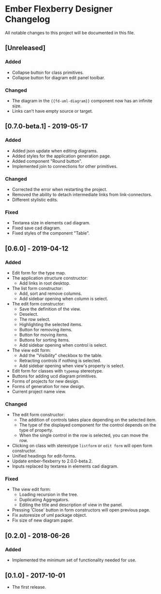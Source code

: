 # Ember Flexberry Designer Changelog
All notable changes to this project will be documented in this file.

## [Unreleased]
### Added
* Collapse button for class primitives.
* Collapse button for diagram edit panel toolbar.

### Changed
* The diagram in the `{{fd-uml-diagram}}` component now has an infinite size.
* Links can't have empty source or target.

## [0.7.0-beta.1] - 2019-05-17
### Added
* Added json update when editing diagrams.
* Added styles for the application generation page.
* Added component "Round button".
* Implemented join to connections for other primitives.

### Changed
* Corrected the error when restarting the project.
* Removed the ability to detach intermediate links from link-connectors.
* Different stylistic edits.

### Fixed
* Textarea size in elements cad diagram.
* Fixed save cad diagram.
* Fixed styles of the component "Table".

## [0.6.0] - 2019-04-12
### Added
* Edit form for the type map.
* The application structure constructor:
  * Add links in root desktop.
* The list form constructor:
  * Add, sort and remove columns.
  * Add sidebar opening when column is select.
* The edit form constructor:
  * Save the definition of the view.
  * Deselect.
  * The row select.
  * Highlighting the selected items.
  * Button for removing items.
  * Button for moving items.
  * Buttons for sorting items.
  * Add sidebar opening when control is select.
* The view edit form:
  * Add the "Visibility" checkbox to the table.
  * Retracting controls if nothing is selected.
  * Add sidebar opening when view's property is select.
* Edit form for classes with `typemap` stereotype.
* Buttons for adding ucd diagram primitives.
* Forms of projects for new design.
* Forms of generation for new design.
* Current project name view.

### Changed
* The edit form constructor:
  * The addition of controls takes place depending on the selected item.
  * The type of the displayed component for the control depends on the type of property.
  * When the single control in the row is selected, you can move the row.
* Clicking on class with stereotype `listform` or `edit form` will open form constructor.
* Unified headings for edit-forms.
* Update ember-flexberry to 2.0.0-beta.2.
* Inputs replaced by textarea in elements cad diagram.

### Fixed
* The view edit form:
  * Loading recursion in the tree.
  * Duplicating Aggregators.
  * Editing the title and description of view in the panel.
* Pressing 'Close' button in form constructors will open previous page.
* Fix autoresize of uml package object.
* Fix size of new diagram paper.

## [0.2.0] - 2018-06-26
### Added
* Implemented the minimum set of functionality needed for use.

## [0.1.0] - 2017-10-01
* The first release.
